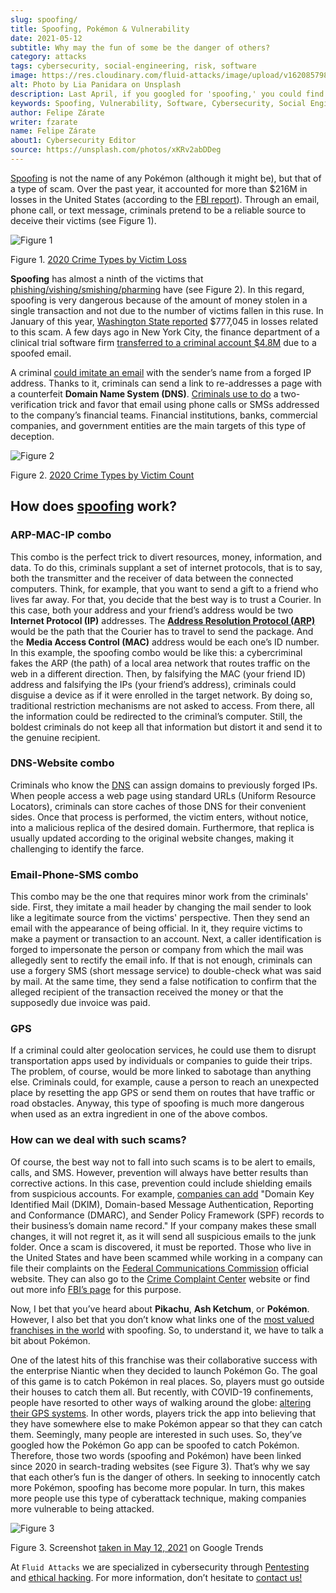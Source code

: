 ```yaml
---
slug: spoofing/
title: Spoofing, Pokémon & Vulnerability
date: 2021-05-12
subtitle: Why may the fun of some be the danger of others?
category: attacks
tags: cybersecurity, social-engineering, risk, software
image: https://res.cloudinary.com/fluid-attacks/image/upload/v1620857985/blog/spoofing/cover_tpi466.webp
alt: Photo by Lia Panidara on Unsplash
description: Last April, if you googled for 'spoofing,' you could find the word Pokémon in the top trends. Here's what that has to do with your company's vulnerabilities.
keywords: Spoofing, Vulnerability, Software, Cybersecurity, Social Engineering, Ethical Hacking, GPS, Pentesting
author: Felipe Zárate
writer: fzarate
name: Felipe Zárate
about1: Cybersecurity Editor
source: https://unsplash.com/photos/xKRv2abDDeg
---
```


[Spoofing](https://docs.fluidattacks.com/criteria/vulnerabilities/032)
is not the name of any Pokémon (although it might be), but that of a
type of scam. Over the past year, it accounted for more than $216M in
losses in the United States (according to the [FBI
report](https://www.ic3.gov/Media/PDF/AnnualReport/2020_IC3Report.pdf)).
Through an email, phone call, or text message, criminals pretend to be a
reliable source to deceive their victims (see Figure 1).

<div class="imgblock">

![Figure 1](https://res.cloudinary.com/fluid-attacks/image/upload/v1620857980/blog/spoofing/image1_fz39dc.webp)

<div class="title">

Figure 1. [2020 Crime Types by Victim
Loss](https://www.ic3.gov/Media/PDF/AnnualReport/2020_IC3Report.pdf)

</div>

</div>

**Spoofing** has almost a ninth of the victims that
[phishing/vishing/smishing/pharming](../smishing/) have (see Figure 2).
In this regard, spoofing is very dangerous because of the amount of
money stolen in a single transaction and not due to the number of
victims fallen in this ruse. In January of this year, [Washington State
reported](https://www.justice.gov/usao-wdwa/pr/us-attorney-s-office-warns-scammers-are-spoofing-office-phone-number-try-obtain-money)
$777,045 in losses related to this scam. A few days ago in New York
City, the finance department of a clinical trial software firm
[transferred to a criminal account
$4.8M](https://www.forbes.com/sites/tmobile/2021/04/26/what-your-business-should-know-about-email-spoofing/?sh=68afa5e844ed)
due to a spoofed email.

A criminal [could imitate an
email](https://www.investopedia.com/terms/s/spoofing.asp) with the
sender’s name from a forged IP address. Thanks to it, criminals can send
a link to re-addresses a page with a counterfeit **Domain Name System
(DNS)**. [Criminals use to
do](https://www.winknews.com/2021/04/29/scammers-are-stealing-info-of-floridians-whove-claimed-unemployment/)
a two-verification trick and favor that email using phone calls or SMSs
addressed to the company’s financial teams. Financial institutions,
banks, commercial companies, and government entities are the main
targets of this type of deception.

<div class="imgblock">

![Figure 2](https://res.cloudinary.com/fluid-attacks/image/upload/v1620857980/blog/spoofing/image2_vrkc3e.webp)

<div class="title">

Figure 2. [2020 Crime Types by Victim
Count](https://www.ic3.gov/Media/PDF/AnnualReport/2020_IC3Report.pdf)

</div>

</div>

## How does [spoofing](https://terranovasecurity.com/what-is-spoofing/) work?

### ARP-MAC-IP combo

This combo is the perfect trick to divert resources, money, information,
and data. To do this, criminals supplant a set of internet protocols,
that is to say, both the transmitter and the receiver of data between
the connected computers. Think, for example, that you want to send a
gift to a friend who lives far away. For that, you decide that the best
way is to trust a Courier. In this case, both your address and your
friend’s address would be two **Internet Protocol (IP)** addresses. The
[**Address Resolution Protocol
(ARP)**](https://docs.fluidattacks.com/criteria/vulnerabilities/077)
would be the path that the Courier has to travel to send the package.
And the **Media Access Control (MAC)** address would be each one’s ID
number. In this example, the spoofing combo would be like this: a
cybercriminal fakes the ARP (the path) of a local area network that
routes traffic on the web in a different direction. Then, by falsifying
the MAC (your friend ID) address and falsifying the IPs (your friend’s
address), criminals could disguise a device as if it were enrolled in
the target network. By doing so, traditional restriction mechanisms are
not asked to access. From there, all the information could be redirected
to the criminal’s computer. Still, the boldest criminals do not keep all
that information but distort it and send it to the genuine recipient.

### DNS-Website combo

Criminals who know the
[DNS](https://docs.fluidattacks.com/criteria/vulnerabilities/084/) can
assign domains to previously forged IPs. When people access a web page
using standard URLs (Uniform Resource Locators), criminals can store
caches of those DNS for their convenient sides. Once that process is
performed, the victim enters, without notice, into a malicious replica
of the desired domain. Furthermore, that replica is usually updated
according to the original website changes, making it challenging to
identify the farce.

### Email-Phone-SMS combo

This combo may be the one that requires minor work from the criminals'
side. First, they imitate a mail header by changing the mail sender to
look like a legitimate source from the victims' perspective. Then they
send an email with the appearance of being official. In it, they require
victims to make a payment or transaction to an account. Next, a caller
identification is forged to impersonate the person or company from which
the mail was allegedly sent to rectify the email info. If that is not
enough, criminals can use a forgery SMS (short message service) to
double-check what was said by mail. At the same time, they send a false
notification to confirm that the alleged recipient of the transaction
received the money or that the supposedly due invoice was paid.

### GPS

If a criminal could alter geolocation services, he could use them to
disrupt transportation apps used by individuals or companies to guide
their trips. The problem, of course, would be more linked to sabotage
than anything else. Criminals could, for example, cause a person to
reach an unexpected place by resetting the app GPS or send them on
routes that have traffic or road obstacles. Anyway, this type of
spoofing is much more dangerous when used as an extra ingredient in one
of the above combos.

### How can we deal with such scams?

Of course, the best way not to fall into such scams is to be alert to
emails, calls, and SMS. However, prevention will always have better
results than corrective actions. In this case, prevention could include
shielding emails from suspicious accounts. For example, [companies can
add](https://www.forbes.com/sites/tmobile/2021/04/26/what-your-business-should-know-about-email-spoofing/?sh=68afa5e844ed)
"Domain Key Identified Mail (DKIM), Domain-based Message Authentication,
Reporting and Conformance (DMARC), and Sender Policy Framework (SPF)
records to their business’s domain name record." If your company makes
these small changes, it will not regret it, as it will send all
suspicious emails to the junk folder. Once a scam is discovered, it must
be reported. Those who live in the United States and have been scammed
while working in a company can file their complaints on the [Federal
Communications Commission](https://consumercomplaints.fcc.gov/hc/en-us)
official website. They can also go to the [Crime Complaint
Center](https://www.ic3.gov/Home/ComplaintChoice) website or find out
more info [FBI’s
page](https://www.fbi.gov/scams-and-safety/on-the-internet) for this
purpose.

Now, I bet that you’ve heard about **Pikachu**, **Ash Ketchum**, or
**Pokémon**. However, I also bet that you don’t know what links one of
the [most valued franchises in the
world](https://www.gamesindustry.biz/articles/2021-03-02-gotta-cash-em-all-how-pok-mon-became-the-worlds-biggest-games-franchise#:~:text=Quantifying%20Pok%C3%A9mon’s%20success%20is%20tricky,website%20a%20few%20years%20back)
with spoofing. So, to understand it, we have to talk a bit about
Pokémon.

One of the latest hits of this franchise was their collaborative success
with the enterprise Niantic when they decided to launch Pokémon Go. The
goal of this game is to catch Pokémon in real places. So, players must
go outside their houses to catch them all. But recently, with COVID-19
confinements, people have resorted to other ways of walking around the
globe: [altering their GPS
systems](https://www.republicworld.com/technology-news/gaming/how-to-play-pokemon-go-without-moving-learn-about-it-in-this-guide.html).
In other words, players trick the app into believing that they have
somewhere else to make Pokémon appear so that they can catch them.
Seemingly, many people are interested in such uses. So, they’ve googled
how the Pokémon Go app can be spoofed to catch Pokémon. Therefore, those
two words (spoofing and Pokémon) have been linked since 2020 in
search-trading websites (see Figure 3). That’s why we say that each
other’s fun is the danger of others. In seeking to innocently catch more
Pokémon, spoofing has become more popular. In turn, this makes more
people use this type of cyberattack technique, making companies more
vulnerable to being attacked.

<div class="imgblock">

![Figure 3](https://res.cloudinary.com/fluid-attacks/image/upload/v1620857979/blog/spoofing/google_ztrfjg.webp)

<div class="title">

Figure 3. Screenshot [taken in
May 12, 2021](https://trends.google.com/trends/explore?q=spoofing&geo=US)
on Google Trends

</div>

</div>

At `Fluid Attacks` we are specialized in cybersecurity through
[Pentesting](../../solutions/penetration-testing/) and [ethical
hacking](../../solutions/ethical-hacking/). For more information, don’t
hesitate to [contact us\!](../../contact-us/)
